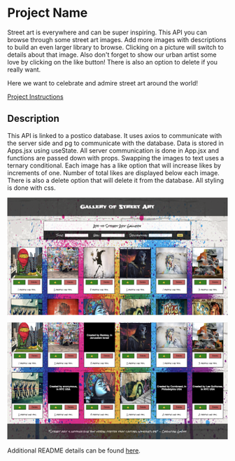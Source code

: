 # Project Name
Street art is everywhere and can be super inspiring. This API you can browse through some street art images.  Add more images with descriptions to build an even larger library to browse.  Clicking on a picture will switch to details about that image.  Also don't forget to show our urban artist some love by clicking on the like button! There is also an option to delete if you really want.  

Here we want to celebrate and admire street art around the world! 

[Project Instructions](./INSTRUCTIONS.md)

## Description
This API is linked to a postico database. It uses axios to communicate with the server side and pg to communicate with the database. Data is stored in Apps.jsx using useState.  All server communication is done in App.jsx and functions are passed down with props. Swapping the images to text uses a ternary conditional. Each image has a like option that will increase likes by increments of one.  Number of total likes are displayed below each image. There is also a delete option that will delete it from the database.  All styling is done with css.

![](./public/images/API-image-top.png)

![](./public/images/API-image-bottom.png)

Additional README details can be found [here](https://github.com/PrimeAcademy/readme-template/blob/master/README.md).
